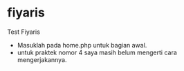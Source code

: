 # fiyaris
Test Fiyaris

- Masuklah pada home.php untuk bagian awal.
- untuk praktek nomor 4 saya masih belum mengerti cara mengerjakannya.
